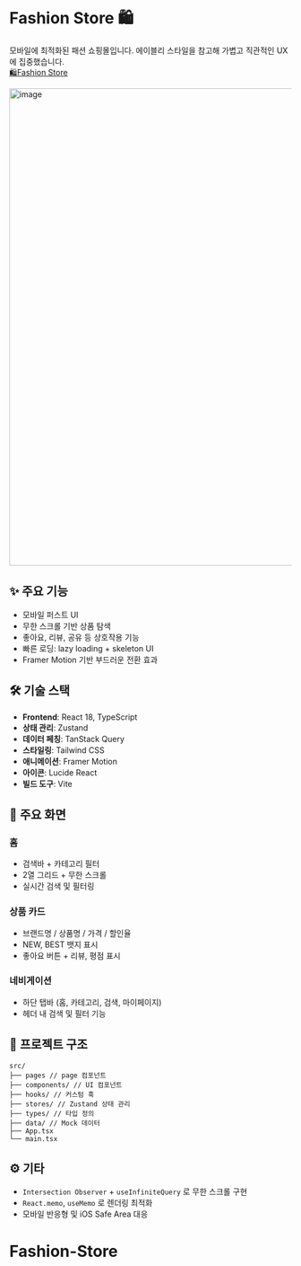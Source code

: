 # Fashion Store 🛍️

모바일에 최적화된 패션 쇼핑몰입니다. 에이블리 스타일을 참고해 가볍고 직관적인 UX에 집중했습니다. <br />
[🛍️Fashion Store](https://fashion-store-iota-three.vercel.app/)

<img width="793" height="850" alt="image" src="https://github.com/user-attachments/assets/72687c96-eadd-46b3-8855-2ee9d7c56af8" />


## ✨ 주요 기능

- 모바일 퍼스트 UI
- 무한 스크롤 기반 상품 탐색
- 좋아요, 리뷰, 공유 등 상호작용 기능
- 빠른 로딩: lazy loading + skeleton UI
- Framer Motion 기반 부드러운 전환 효과

## 🛠️ 기술 스택

- **Frontend**: React 18, TypeScript
- **상태 관리**: Zustand
- **데이터 페칭**: TanStack Query
- **스타일링**: Tailwind CSS
- **애니메이션**: Framer Motion
- **아이콘**: Lucide React
- **빌드 도구**: Vite

## 📱 주요 화면

### 홈

- 검색바 + 카테고리 필터
- 2열 그리드 + 무한 스크롤
- 실시간 검색 및 필터링

### 상품 카드

- 브랜드명 / 상품명 / 가격 / 할인율
- NEW, BEST 뱃지 표시
- 좋아요 버튼 + 리뷰, 평점 표시

### 네비게이션

- 하단 탭바 (홈, 카테고리, 검색, 마이페이지)
- 헤더 내 검색 및 필터 기능

## 📁 프로젝트 구조

```
src/
├── pages // page 컴포넌트
├── components/ // UI 컴포넌트
├── hooks/ // 커스텀 훅
├── stores/ // Zustand 상태 관리
├── types/ // 타입 정의
├── data/ // Mock 데이터
├── App.tsx
└── main.tsx
```

## ⚙️ 기타

- `Intersection Observer` + `useInfiniteQuery` 로 무한 스크롤 구현
- `React.memo`, `useMemo` 로 렌더링 최적화
- 모바일 반응형 및 iOS Safe Area 대응
# Fashion-Store
